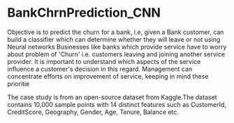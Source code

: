 # BankChrnPrediction_CNN
Objective is to predict the churn for a bank, i.e, given a Bank customer, can build a classifier which can determine whether they will leave or not using Neural networks
Businesses like banks which provide service have to worry about problem of 'Churn' i.e. customers leaving and joining another service provider. It is important to understand which aspects of the service influence a customer's decision in this regard. Management can concentrate efforts on improvement of service, keeping in mind these prioritie

The case study is from an open-source dataset from Kaggle.The dataset contains 10,000 sample points with 14 distinct features such as CustomerId, CreditScore, Geography, Gender, Age, Tenure, Balance etc.
